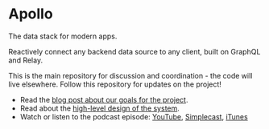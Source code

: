 # Apollo

The data stack for modern apps.

Reactively connect any backend data source to any client, built on GraphQL and Relay.

This is the main repository for discussion and coordination - the code will live elsewhere. Follow this repository for updates on the project!

- Read the [blog post about our goals for the project](http://info.meteor.com/blog/reactive-graphql). 
- Read about the [high-level design of the system](design/high-level-reactivity.md).
- Watch or listen to the podcast episode: [YouTube](https://www.youtube.com/watch?v=g7Uy1pcODTk), [Simplecast](https://transmission.simplecast.fm/2), [iTunes](https://itunes.apple.com/us/podcast/transmission/id1078456050?mt=2)
